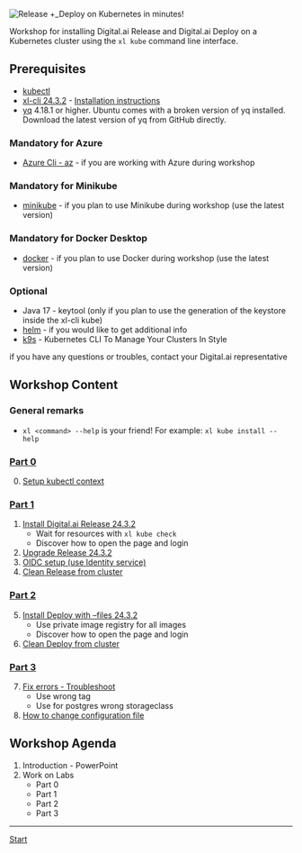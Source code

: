 ![Release +_Deploy on Kubernetes in minutes!](xl-kube-install-logo.jpg)

Workshop for installing Digital.ai Release and Digital.ai Deploy on a Kubernetes cluster using the `xl kube` command line interface.

## Prerequisites

- [kubectl](https://kubernetes.io/docs/tasks/tools/)
- [xl-cli 24.3.2](https://dist.xebialabs.com/public/xl-cli/24.3.2/) - [Installation instructions](https://docs.digital.ai/release/docs/xl-platform/operator/xl-kube)
- [yq](https://github.com/mikefarah/yq) 4.18.1 or higher. Ubuntu comes with a broken version of yq installed. Download the latest version of yq from GitHub directly.

### Mandatory for Azure

- [Azure Cli - az](https://learn.microsoft.com/en-us/cli/azure/install-azure-cli) - if you are working with Azure during workshop

### Mandatory for Minikube

- [minikube](https://minikube.sigs.k8s.io/docs/start/) - if you plan to use Minikube during workshop (use the latest version)

### Mandatory for Docker Desktop

- [docker](https://docs.docker.com/get-docker/) - if you plan to use Docker during workshop (use the latest version)

### Optional

- Java 17 - keytool (only if you plan to use the generation of the keystore inside the xl-cli kube)
- [helm](https://helm.sh/docs/intro/install/) - if you would like to get additional info 
- [k9s](https://k9scli.io/topics/install/) - Kubernetes CLI To Manage Your Clusters In Style

if you have any questions or troubles, contact your Digital.ai representative 


## Workshop Content

### General remarks

* `xl <command> --help` is your friend! For example: `xl kube install --help`

### [Part 0](./part-0/lab-0-setup-kubectl-context.md)

0. [Setup kubectl context](./part-0/lab-0-setup-kubectl-context.md)

### [Part 1](./part-1/lab-1-install-release.md)

1. [Install Digital.ai Release 24.3.2](./part-1/lab-1-install-release.md)
   - Wait for resources with `xl kube check`
   - Discover how to open the page and login
2. [Upgrade Release 24.3.2](./part-1/lab-2-upgrade-release.md)
3. [OIDC setup (use Identity service)](./part-1/lab-3-oidc-setup.md)
4. [Clean Release from cluster](./part-1/lab-4-clean-release.md)

### [Part 2](./part-2/lab-5-install-deploy.md)

5. [Install Deploy with –files 24.3.2](./part-2/lab-5-install-deploy.md)
   - Use private image registry for all images
   - Discover how to open the page and login
6. [Clean Deploy from cluster](./part-2/lab-6-clean-deploy.md)

### [Part 3](./part-3/lab-7-troubleshoot.md)

7. [Fix errors - Troubleshoot](./part-3/lab-7-troubleshoot.md)
    - Use wrong tag
    - Use for postgres wrong storageclass
8. [How to change configuration file](./part-3/lab-8-change-configuration-file.md)

## Workshop Agenda

1. Introduction - PowerPoint
2. Work on Labs
   - Part 0
   - Part 1
   - Part 2
   - Part 3

---

[Start](./part-0/lab-0-setup-kubectl-context.md)
